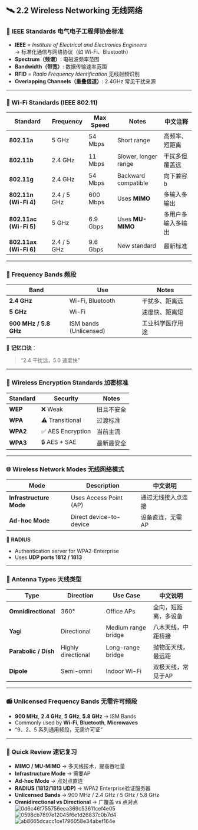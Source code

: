 ## 🛰️ 2.2 Wireless Networking 无线网络

### 🧩 IEEE Standards 电气电子工程师协会标准
- **IEEE** = *Institute of Electrical and Electronics Engineers*  
  → 标准化通信与网络协议（如 Wi-Fi、Bluetooth）
- **Spectrum（频谱）**: 电磁波频率范围  
- **Bandwidth（带宽）**: 数据传输速率范围  
- **RFID** = *Radio Frequency Identification* 无线射频识别  
- **Overlapping Channels（重叠信道）**: 2.4GHz 常见干扰来源  

---

### 📶 Wi-Fi Standards (IEEE 802.11)
| Standard | Frequency | Max Speed | Notes | 中文注释 |
|-----------|------------|------------|--------|----------|
| **802.11a** | 5 GHz | 54 Mbps | Short range | 高频率、短距离 |
| **802.11b** | 2.4 GHz | 11 Mbps | Slower, longer range | 干扰多但覆盖远 |
| **802.11g** | 2.4 GHz | 54 Mbps | Backward compatible | 向下兼容 b |
| **802.11n (Wi-Fi 4)** | 2.4 / 5 GHz | 600 Mbps | Uses **MIMO** | 多输入多输出 |
| **802.11ac (Wi-Fi 5)** | 5 GHz | 6.9 Gbps | Uses **MU-MIMO** | 多用户多输入多输出 |
| **802.11ax (Wi-Fi 6)** | 2.4 / 5 GHz | 9.6 Gbps | New standard | 最新标准 |

---

### 📡 Frequency Bands 频段
| Band | Use | Notes |
|-------|------|--------|
| **2.4 GHz** | Wi-Fi, Bluetooth | 干扰多、距离远 |
| **5 GHz** | Wi-Fi | 速度快、距离短 |
| **900 MHz / 5.8 GHz** | ISM bands (Unlicensed) | 工业科学医疗用途 |

🧠 **记忆口诀**：
> “2.4 干扰远，5.0 速度快”

---

### 🔐 Wireless Encryption Standards 加密标准
| Standard | Security | Notes |
|-----------|-----------|-------|
| **WEP** | ❌ Weak | 旧且不安全 |
| **WPA** | ⚠️ Transitional | 过渡标准 |
| **WPA2** | ✅ AES Encryption | 当前主流 |
| **WPA3** | 🔒 AES + SAE | 最新最安全 |

---

### 🌐 Wireless Network Modes 无线网络模式
| Mode | Description | 中文说明 |
|-------|--------------|-----------|
| **Infrastructure Mode** | Uses Access Point (AP) | 通过无线接入点连接 |
| **Ad-hoc Mode** | Direct device-to-device | 设备直连，无需 AP |

📘 **RADIUS**  
- Authentication server for WPA2-Enterprise  
- Uses **UDP ports 1812 / 1813**  

---

### 📡 Antenna Types 天线类型
| Type | Direction | Use Case | 中文说明 |
|------|------------|-----------|----------|
| **Omnidirectional** | 360° | Office APs | 全向，短距离，多设备 |
| **Yagi** | Directional | Medium range bridge | 八木天线，中距桥接 |
| **Parabolic / Dish** | Highly directional | Long-range bridge | 抛物面天线，最远距 |
| **Dipole** | Semi-omni | Indoor Wi-Fi | 双极天线，常见于AP |

---

### 📻 Unlicensed Frequency Bands 无需许可频段
- **900 MHz**, **2.4 GHz**, **5 GHz**, **5.8 GHz** → ISM Bands  
- Commonly used by **Wi-Fi**, **Bluetooth**, **Microwaves**  
- “9、2、5 系列通用频段，无需许可证”  

---

### 🧠 Quick Review 速记复习
- **MIMO / MU-MIMO** → 多天线技术，提高吞吐量  
- **Infrastructure Mode** → 需要AP  
- **Ad-hoc Mode** → 点对点直连  
- **RADIUS (1812/1813 UDP)** → WPA2 Enterprise验证服务器  
- **Unlicensed Bands** → 900 MHz / 2.4 GHz / 5 GHz / 5.8 GHz  
- **Omnidirectional vs Directional** → 广覆盖 vs 点对点  
![0d6c46f755756eea369c53611cef4e05](https://github.com/user-attachments/assets/ac4d12a4-3d5b-4955-9e95-ba052f7a0aac)
![0598cb7897e12045f6e1d26837c0b7d4](https://github.com/user-attachments/assets/62a104b3-f44b-441b-81bc-136229d13271)
![ab8665dcacc1ce1796058e34abef164e](https://github.com/user-attachments/assets/e30ac145-023c-4b5a-af92-f65cd2feb4e4)

